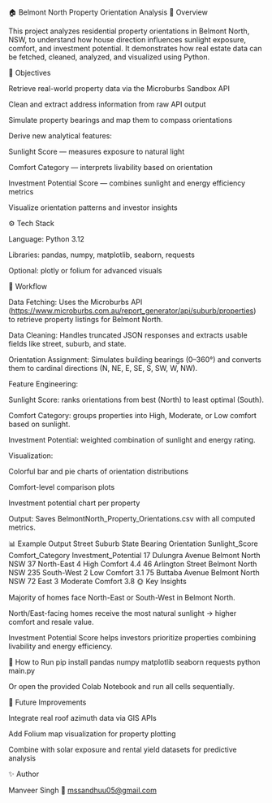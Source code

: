 🏠 Belmont North Property Orientation Analysis
📘 Overview

This project analyzes residential property orientations in Belmont North, NSW, to understand how house direction influences sunlight exposure, comfort, and investment potential.
It demonstrates how real estate data can be fetched, cleaned, analyzed, and visualized using Python.

🎯 Objectives

Retrieve real-world property data via the Microburbs Sandbox API

Clean and extract address information from raw API output

Simulate property bearings and map them to compass orientations

Derive new analytical features:

Sunlight Score — measures exposure to natural light

Comfort Category — interprets livability based on orientation

Investment Potential Score — combines sunlight and energy efficiency metrics

Visualize orientation patterns and investor insights

⚙️ Tech Stack

Language: Python 3.12

Libraries: pandas, numpy, matplotlib, seaborn, requests

Optional: plotly or folium for advanced visuals

🧩 Workflow

Data Fetching:
Uses the Microburbs API (https://www.microburbs.com.au/report_generator/api/suburb/properties) to retrieve property listings for Belmont North.

Data Cleaning:
Handles truncated JSON responses and extracts usable fields like street, suburb, and state.

Orientation Assignment:
Simulates building bearings (0–360°) and converts them to cardinal directions (N, NE, E, SE, S, SW, W, NW).

Feature Engineering:

Sunlight Score: ranks orientations from best (North) to least optimal (South).

Comfort Category: groups properties into High, Moderate, or Low comfort based on sunlight.

Investment Potential: weighted combination of sunlight and energy rating.

Visualization:

Colorful bar and pie charts of orientation distributions

Comfort-level comparison plots

Investment potential chart per property

Output:
Saves BelmontNorth_Property_Orientations.csv with all computed metrics.

📊 Example Output
Street	Suburb	State	Bearing	Orientation	Sunlight_Score	Comfort_Category	Investment_Potential
17 Dulungra Avenue	Belmont North	NSW	37	North-East	4	High Comfort	4.4
46 Arlington Street	Belmont North	NSW	235	South-West	2	Low Comfort	3.1
75 Buttaba Avenue	Belmont North	NSW	72	East	3	Moderate Comfort	3.8
🌞 Key Insights

Majority of homes face North-East or South-West in Belmont North.

North/East-facing homes receive the most natural sunlight → higher comfort and resale value.

Investment Potential Score helps investors prioritize properties combining livability and energy efficiency.

🚀 How to Run
pip install pandas numpy matplotlib seaborn requests
python main.py


Or open the provided Colab Notebook and run all cells sequentially.

🧠 Future Improvements

Integrate real roof azimuth data via GIS APIs

Add Folium map visualization for property plotting

Combine with solar exposure and rental yield datasets for predictive analysis

✨ Author

Manveer Singh
📧 mssandhuu05@gmail.com
